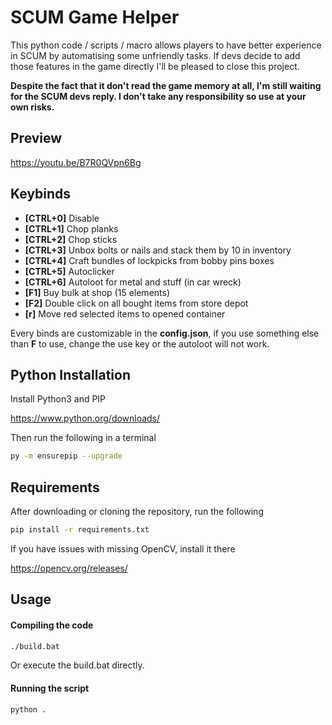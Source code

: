 # SCUM Game Helper

This python code / scripts / macro allows players to have better experience in SCUM by automatising some unfriendly tasks. If devs decide to add those features in the game directly I'll be pleased to close this project.

**Despite the fact that it don't read the game memory at all, I'm still waiting for the SCUM devs reply. I don't take any responsibility so use at your own risks.**

## Preview

https://youtu.be/B7R0QVpn6Bg

## Keybinds

- **[CTRL+0]** Disable
- **[CTRL+1]** Chop planks
- **[CTRL+2]** Chop sticks
- **[CTRL+3]** Unbox bolts or nails and stack them by 10 in inventory
- **[CTRL+4]** Craft bundles of lockpicks from bobby pins boxes
- **[CTRL+5]** Autoclicker
- **[CTRL+6]** Autoloot for metal and stuff (in car wreck)
- **[F1]** Buy bulk at shop (15 elements)
- **[F2]** Double click on all bought items from store depot
- **[r]** Move red selected items to opened container

Every binds are customizable in the **config.json**, if you use something else than **F** to use, change the use key or the autoloot will not work.

## Python Installation

Install Python3 and PIP

https://www.python.org/downloads/

Then run the following in a terminal

```bash
py -m ensurepip --upgrade
```

## Requirements

After downloading or cloning the repository, run the following

```bash
pip install -r requirements.txt
```

If you have issues with missing OpenCV, install it there

https://opencv.org/releases/

## Usage

#### Compiling the code

```bash
./build.bat
```

Or execute the build.bat directly.

#### Running the script

```bash
python .
```
